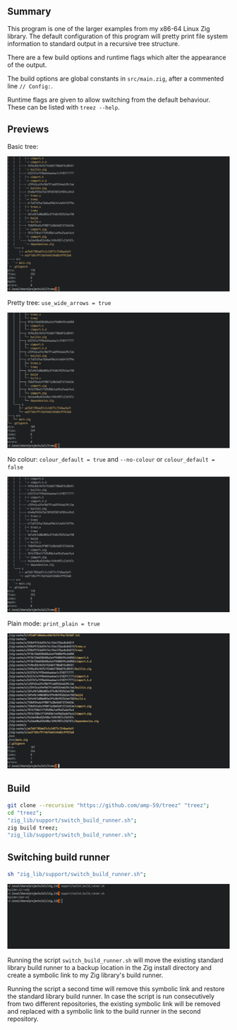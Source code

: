 ## Summary

This program is one of the larger examples from my x86-64 Linux Zig library. The
default configuration of this program will pretty print file system information
to standard output in a recursive tree structure. 

There are a few build options and runtime flags which alter the appearance of
the output.

The build options are global constants in `src/main.zig`, after a commented
line `// Config:`.

Runtime flags are given to allow switching from the default behaviour. These can
be listed with `treez --help`.

## Previews

Basic tree:

![alt text](images/colour_tree_u8.png?raw=true)


Pretty tree: `use_wide_arrows = true`

![alt text](images/colour_tree.png?raw=true)


No colour: `colour_default = true` and `--no-colour` or
           `colour_default = false`

![alt text](images/no_colour_tree_u8.png?raw=true)


Plain mode: `print_plain = true`

![alt text](images/colour_plain.png?raw=true)


## Build

```sh
git clone --recursive "https://github.com/amp-59/treez" "treez";
cd "treez";
"zig_lib/support/switch_build_runner.sh";
zig build treez;
"zig_lib/support/switch_build_runner.sh";
```

## Switching build runner

```sh
sh "zig_lib/support/switch_build_runner.sh";
```

![alt text](images/zl_std_std_zl.png?raw=true)

Running the script `switch_build_runner.sh` will move the existing standard
library build runner to a backup location in the Zig install directory and
create a symbolic link to my Zig library's build runner.

Running the script a second time will remove this symbolic link and restore the
standard library build runner. In case the script is run consecutively from two
different repositories, the existing symbolic link will be removed and replaced
with a symbolic link to the build runner in the second repository.
